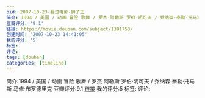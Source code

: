 ```yaml
---
pid: 2007-10-23-看过电影-狮子王
简介: 1994 / 美国 / 动画 冒险 歌舞 / 罗杰·阿勒斯 罗伯·明可夫 / 乔纳森·泰勒·托马斯 马修·布罗德里克
豆瓣评分: '9.1'
链接: https://movie.douban.com/subject/1301753/
创建时间: '2007-10-23 14:41:05'
我的评分: '5'
标签:
评论:
tags: [douban]
categories: [timeline]
---
```

简介:1994 / 美国 / 动画 冒险 歌舞 / 罗杰·阿勒斯 罗伯·明可夫 / 乔纳森·泰勒·托马斯 马修·布罗德里克
豆瓣评分:9.1
[链接](https://movie.douban.com/subject/1301753/)
我的评分:5
标签:
评论:
